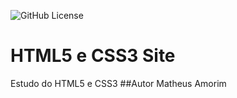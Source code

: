 ![GitHub License](https://img.shields.io/github/license/Amorimo/Site?style=social)

# HTML5 e CSS3 Site
Estudo do HTML5 e CSS3
##Autor
Matheus Amorim
